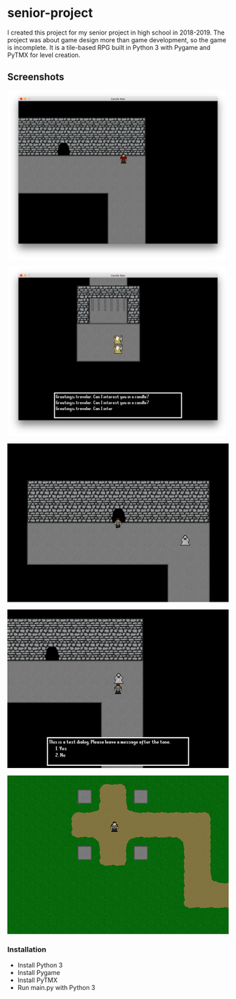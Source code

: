 # senior-project
I created this project for my senior project in high school in 2018-2019. The project was about game design more than game development, so the game is incomplete. It is a tile-based RPG built in Python 3 with Pygame and PyTMX for level creation.

## Screenshots
![screenshot](https://github.com/KarlJussila/senior-project/blob/master/screenshots/screenshot_1.png)

![screenshot](https://github.com/KarlJussila/senior-project/blob/master/screenshots/screenshot_2.png)

![screenshot](https://github.com/KarlJussila/senior-project/blob/master/screenshots/screenshot_3.png)

![screenshot](https://github.com/KarlJussila/senior-project/blob/master/screenshots/screenshot_4.png)

![screenshot](https://github.com/KarlJussila/senior-project/blob/master/screenshots/screenshot_5.png)

### Installation
- Install Python 3
- Install Pygame
- Install PyTMX
- Run main.py with Python 3
